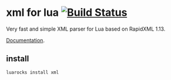 xml for lua [![Build Status](https://travis-ci.org/lubyk/xml.png)](https://travis-ci.org/lubyk/xml)
===========

Very fast and simple XML parser for Lua based on RapidXML 1.13.

[Documentation](http://doc.lubyk.org/xml.html).

install
-------

    luarocks install xml
